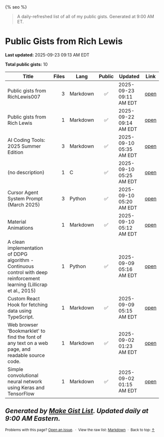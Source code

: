 {% seo %}

> A daily-refreshed list of all of my public gists. Generated at 9:00 AM ET.
# Public Gists from Rich Lewis

**Last updated:** 2025-09-23 09:13 AM EDT

**Total public gists:** 10

| Title | Files | Lang | Public | Updated | Link |
|---|---:|---|:---:|---|---|
| Public gists from RichLewis007 | 3 | Markdown | ✅ | 2025-09-23 09:11 AM EDT | [open](https://gist.github.com/RichLewis007/f6a5ac7dc21ddd2732fbba2dcb595204) |
| Public gists from Rich Lewis | 1 | Markdown | ✅ | 2025-09-22 09:14 AM EDT | [open](https://gist.github.com/RichLewis007/ff9cf69eb83fc89dfb34f37111f821a6) |
| AI Coding Tools: 2025 Summer Edition | 3 | Markdown | ✅ | 2025-09-10 05:35 AM EDT | [open](https://gist.github.com/RichLewis007/6ec5b01790483466829f44f075f7783a) |
| (no description) | 1 | C | ✅ | 2025-09-10 05:25 AM EDT | [open](https://gist.github.com/RichLewis007/1848efab4b40179be4ec3dc3f087214e) |
| Cursor Agent System Prompt (March 2025) | 3 | Python | ✅ | 2025-09-10 05:20 AM EDT | [open](https://gist.github.com/RichLewis007/419657a7c6361adae86e8bb43a575890) |
| Material Animations | 1 | Markdown | ✅ | 2025-09-10 05:12 AM EDT | [open](https://gist.github.com/RichLewis007/e397eb3f4c4bb4c76544cb1c93ea06ba) |
| A clean implementation of DDPG algorithm - Continuous control with deep reinforcement learning (Lillicrap et al., 2015) | 1 | Python | ✅ | 2025-09-09 05:16 AM EDT | [open](https://gist.github.com/RichLewis007/e17ee64d75a3310518a50b3109211284) |
| Custom React Hook for fetching data using TypeScript. | 1 | Markdown | ✅ | 2025-09-09 05:15 AM EDT | [open](https://gist.github.com/RichLewis007/94dc04cd0150766bff8cd23c984843c0) |
| Web browser 'Bookmarklet' to find the font of any text on a web page, and readable source code. | 1 | Markdown | ✅ | 2025-09-02 01:23 AM EDT | [open](https://gist.github.com/RichLewis007/45384ad7d26361b85d8acbd2127a48fe) |
| Simple convolutional neural network using Keras and TensorFlow | 1 | Markdown | ✅ | 2025-09-02 01:15 AM EDT | [open](https://gist.github.com/RichLewis007/39c9c5bcf59037c030a84501212a0733) |

_Generated by [Make Gist List](https://github.com/RichLewis007/Make-Gist-List). Updated daily at 9:00 AM Eastern._
---

<small>
Problems with this page? <a href="https://github.com/RichLewis007/Make-Gist-List/issues/new">Open an issue</a>.
&nbsp;·&nbsp; View the raw list: <a href="http://github.com/RichLewis007/Public-Gists-from-Rich-Lewis/blob/main/Public-Gists-from-Rich-Lewis.md">Markdown</a>
&nbsp;·&nbsp; Back to top: <a href="#">↑</a>
</small>
